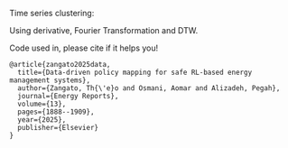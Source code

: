 Time series clustering:

Using derivative, Fourier Transformation and DTW.


Code used in, please cite if it helps you!

```
@article{zangato2025data,
  title={Data-driven policy mapping for safe RL-based energy management systems},
  author={Zangato, Th{\'e}o and Osmani, Aomar and Alizadeh, Pegah},
  journal={Energy Reports},
  volume={13},
  pages={1888--1909},
  year={2025},
  publisher={Elsevier}
}
```